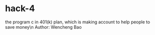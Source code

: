 # hack-4
the program c in 401(k) plan, which is making account to help people to save money\n
Author: Wencheng Bao
